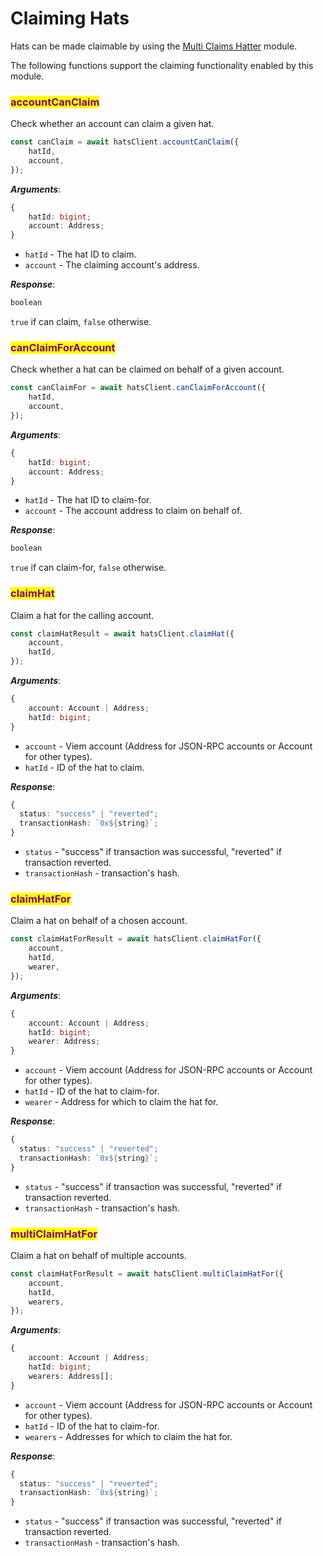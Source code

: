 # Claiming Hats

Hats can be made claimable by using the [Multi Claims Hatter](../../../hats-integrations/claiming-and-onboarding-integrations/making-hats-claimable.md) module.

The following functions support the claiming functionality enabled by this module.

### <mark style="color:purple;">accountCanClaim</mark>

Check whether an account can claim a given hat.

```typescript
const canClaim = await hatsClient.accountCanClaim({
    hatId,
    account,
});
```

_**Arguments**_:

```typescript
{
    hatId: bigint;
    account: Address;
}
```

* `hatId` - The hat ID to claim. &#x20;
* `account` - The claiming account's address.

_**Response**_:

```typescript
boolean
```

`true` if can claim, `false` otherwise.

### <mark style="color:purple;">canClaimForAccount</mark>

Check whether a hat can be claimed on behalf of a given account.

```typescript
const canClaimFor = await hatsClient.canClaimForAccount({
    hatId,
    account,
});
```

_**Arguments**_:

```typescript
{
    hatId: bigint;
    account: Address;
}
```

* `hatId` - The hat ID to claim-for. &#x20;
* `account` - The account address to claim on behalf of.

_**Response**_:

```typescript
boolean
```

`true` if can claim-for, `false` otherwise.

### <mark style="color:purple;">claimHat</mark>

Claim a hat for the calling account.

```typescript
const claimHatResult = await hatsClient.claimHat({
    account,
    hatId,
});
```

_**Arguments**_:

```typescript
{
    account: Account | Address;
    hatId: bigint;
}
```

* `account` - Viem account (Address for JSON-RPC accounts or Account for other types).
* `hatId` - ID of the hat to claim.

_**Response**_:

```typescript
{
  status: "success" | "reverted";
  transactionHash: `0x${string}`;
}
```

* `status` - "success" if transaction was successful, "reverted" if transaction reverted.
* `transactionHash` - transaction's hash.

### <mark style="color:purple;">claimHatFor</mark>

Claim a hat on behalf of a chosen account.

```typescript
const claimHatForResult = await hatsClient.claimHatFor({
    account,
    hatId,
    wearer,
});
```

_**Arguments**_:

```typescript
{
    account: Account | Address;
    hatId: bigint;
    wearer: Address;
}
```

* `account` - Viem account (Address for JSON-RPC accounts or Account for other types).
* `hatId` - ID of the hat to claim-for.
* `wearer` - Address for which to claim the hat for.

_**Response**_:

```typescript
{
  status: "success" | "reverted";
  transactionHash: `0x${string}`;
}
```

* `status` - "success" if transaction was successful, "reverted" if transaction reverted.
* `transactionHash` - transaction's hash.

### <mark style="color:purple;">multiClaimHatFor</mark>

Claim a hat on behalf of multiple accounts.

```typescript
const claimHatForResult = await hatsClient.multiClaimHatFor({
    account,
    hatId,
    wearers,
});
```

_**Arguments**_:

```typescript
{
    account: Account | Address;
    hatId: bigint;
    wearers: Address[];
}
```

* `account` - Viem account (Address for JSON-RPC accounts or Account for other types).
* `hatId` - ID of the hat to claim-for.
* `wearers` - Addresses for which to claim the hat for.

_**Response**_:

```typescript
{
  status: "success" | "reverted";
  transactionHash: `0x${string}`;
}
```

* `status` - "success" if transaction was successful, "reverted" if transaction reverted.
* `transactionHash` - transaction's hash.

